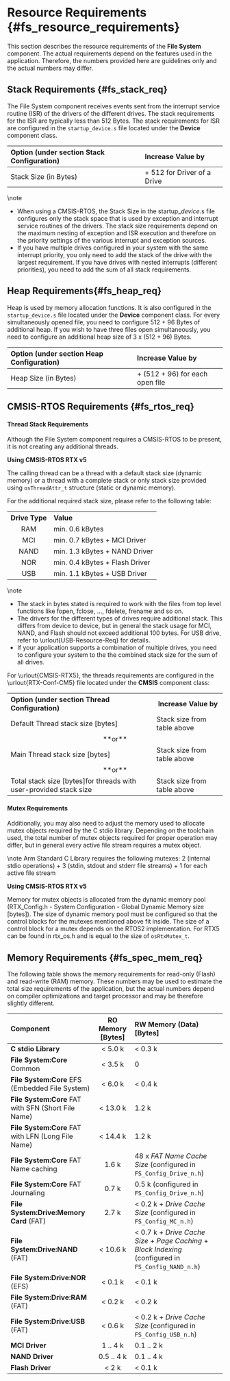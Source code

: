# Resource Requirements {#fs_resource_requirements}

This section describes the resource requirements of the **File System** component. 
The actual requirements depend on the features used in the application. Therefore, the numbers provided here are guidelines
only and the actual numbers may differ. 

## Stack Requirements {#fs_stack_req}

The File System component receives events sent from the interrupt service routine (ISR) of the drivers of the different
drives. The stack requirements for the ISR are typically less than 512 Bytes. The stack requirements for ISR are configured
in the `startup_device.s` file located under the **Device** component class.

| Option (under section Stack Configuration)                        | Increase Value by
| :---------------------------------------------------------------- | :----------------------
| Stack Size (in Bytes)                                             | + 512 for Driver of a Drive

\note
- When using a CMSIS-RTOS, the Stack Size in the startup_*device*.s file configures only the stack space that is used by
  exception and interrupt service routines of the drivers. The stack size requirements depend on the maximum nesting of
  exception and ISR execution and therefore on the priority settings of the various interrupt and exception sources.
- If you have multiple drives configured in your system with the same interrupt priority, you only need to add the stack
  of the drive with the largest requirement. If you have drives with nested interrupts (different priorities), you need to
  add the sum of all stack requirements.
  
## Heap Requirements{#fs_heap_req}

Heap is used by memory allocation functions. It is also configured in the `startup_device.s` file located under the **Device** component class.
For every simultaneously opened file, you need to configure 512 + 96 Bytes of additional heap. If you wish to have three files open simultaneously,
you need to configure an additional heap size of 3 x (512 + 96) Bytes.

| Option (under section Heap Configuration)                         | Increase Value by
| :---------------------------------------------------------------- | :----------------------
| Heap Size (in Bytes)                                              | + (512 + 96) for each open file

## CMSIS-RTOS Requirements {#fs_rtos_req}

#### Thread Stack Requirements

Although the File System component requires a CMSIS-RTOS to be present, it is not creating any additional threads.

**Using CMSIS-RTOS RTX v5**

The calling thread can be a thread with a default stack size (dynamic memory) or a thread with
a complete stack or only stack size provided using `osThreadAttr_t` structure (static or dynamic memory).

For the additional required stack size, please refer to the following table:

<table class="doxtable" summary="Memory Requirements">
    <tr>
      <th>Drive Type</th>
      <th  align="left">Value</th>
    </tr>
    <tr>
      <td align="center">RAM</td>
      <td>min. 0.6 kBytes</td>
    </tr>
    <tr>
      <td align="center">MCI</td>
      <td>min. 0.7 kBytes + MCI Driver</td>
    </tr>
    <tr>
      <td align="center">NAND</td>
      <td>min. 1.3 kBytes + NAND Driver</td>
    </tr>
    <tr>
      <td align="center">NOR</td>
      <td>min. 0.4 kBytes + Flash Driver</td>
    </tr>
    <tr>
      <td align="center">USB</td>
      <td>min. 1.1 kBytes + USB Driver</td>
    </tr>
</table>

\note
- The stack in bytes stated is required to work with the files from top level functions like fopen, fclose, …, fdelete,
  frename and so on.
- The drivers for the different types of drives require additional stack. This differs from device to device, but in general
  the stack usage for MCI, NAND, and Flash should not exceed additional 100 bytes. For USB drive, refer to \urlout{USB-Resource-Req}
  for details.
- If your application supports a combination of multiple drives, you need to configure your system to the the combined stack
  size for the sum of all drives. 

For \urlout{CMSIS-RTX5}, the threads requirements are configured in the \urlout{RTX-Conf-CM5} file located
under the **CMSIS** component class:

<table class="doxtable" summary="CMSIS-RTOS Configuration">
    <tr>
      <th align="left">Option (under section Thread Configuration)</th>
      <th>Increase Value by</th>
    </tr>
    <tr>
      <td>Default Thread stack size [bytes]</td>
      <td>Stack size from table above</td>
    </tr>
    <tr>
      <td align="center" colspan="2">**or**</td>
    </tr>
    <tr>
      <td>Main Thread stack size [bytes]</td>
      <td>Stack size from table above</td>
    </tr>
    <tr>
      <td align="center" colspan="2">**or**</td>
    </tr>
    <tr>
      <td>Total stack size [bytes]for threads with user-provided stack size</td>
      <td>Stack size from table above</td>
    </tr>
</table>

#### Mutex Requirements

Additionally, you may also need to adjust the memory used to allocate mutex objects required by the C stdio library.
Depending on the toolchain used, the total number of mutex objects required for proper operation may differ, but in
general every active file stream requires a mutex object.

\note Arm Standard C Library requires the following mutexes: 2 (internal stdio operations) + 3 (stdin, stdout and stderr file streams) + 1 for each active file stream

**Using CMSIS-RTOS RTX v5**

Memory for mutex objects is allocated from the dynamic memory pool (RTX_Config.h - System Configuration - Global Dynamic
Memory size [bytes]). The size of dynamic memory pool must be configured so that the control blocks for the mutexes mentioned
above fit inside. The size of a control block for a mutex depends on the RTOS2 implementation. For RTX5 can be found in
rtx_os.h and is equal to the size of `osRtxMutex_t`.

## Memory Requirements {#fs_spec_mem_req}

The following table shows the memory requirements for read-only (Flash) and read-write (RAM) memory.
These numbers may be used to estimate the total size requirements of the application, but the actual numbers depend
on compiler optimizations and target processor and may be therefore slightly different.

| Component                                            | RO Memory [Bytes] | RW Memory (Data) [Bytes] 
| :--------------------------------------------------- | :---------------: | :------------------------
| **C stdio Library**                                  |    < 5.0 k        | < 0.3 k
| **File System:Core** Common                          |    < 3.5 k        | 0
| **File System:Core** EFS (Embedded File System)      |    < 6.0 k        | < 0.4 k
| **File System:Core** FAT with SFN (Short File Name)  |   < 13.0 k        | 1.2 k
| **File System:Core** FAT with LFN (Long File Name)   |   < 14.4 k        | 1.2 k
| **File System:Core** FAT Name caching                |      1.6 k        | 48 x *FAT Name Cache Size* (configured in `FS_Config_Drive_n.h`)
| **File System:Core** FAT Journaling                  |      0.7 k        | 0.5 k (configured in `FS_Config_Drive_n.h`)
| **File System:Drive:Memory Card** (FAT)              |      2.7 k        | < 0.2 k + *Drive Cache Size* (configured in `FS_Config_MC_n.h`)
| **File System:Drive:NAND** (FAT)                     |   < 10.6 k        | < 0.7 k + *Drive Cache Size* + *Page Caching* + *Block Indexing* (configured in `FS_Config_NAND_n.h`)
| **File System:Drive:NOR** (EFS)                      |    < 0.1 k        | < 0.1 k
| **File System:Drive:RAM** (FAT)                      |    < 0.2 k        | < 0.2 k
| **File System:Drive:USB** (FAT)                      |    < 0.6 k        | < 0.2 k + *Drive Cache Size* (configured in `FS_Config_USB_n.h`)
| **MCI Driver**                                       |   1 .. 4 k        | 0.1 .. 2 k
| **NAND Driver**                                      | 0.5 .. 4 k        | 0.1 .. 4 k
| **Flash Driver**                                     |      < 2 k        | < 0.1 k
